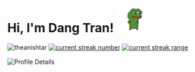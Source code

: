 # Hi, I'm Dang Tran! <img src="https://github.com/dangtranhuu/images/blob/main/frog/gif/zQRCHEK.gif?raw=true"  width="80px" alt="totoro"/>

<a hrref=""><img src="https://komarev.com/ghpvc/?username=theanishtar&label=Profile%20views&color=0e75b6&style=flat" alt="theanishtar" /></a> <!--![](https://count-viewer.vercel.app/api/github/streak?user=theanishtar)-->
<a href="https://count-viewer.vercel.app/api/auth/profile"><img src="https://count-viewer.vercel.app/api/github/streak?user=theanishtar" alt="current streak number"></a>
<a href="https://count-viewer.vercel.app/api/auth/profile" target="_blank"><img src="https://count-viewer.vercel.app/api/github/range?user=theanishtar" alt="current streak range"></a>

<!-- <img align="center" alt="Profile Details" src="https://count-viewer.vercel.app/api/github/banner?user=theanishtar&background=https://github.com/dangtranhuu/banner-profile/blob/main/gif/17.gif?raw=true&tech=vue" /> -->

<img align="center" alt="Profile Details" src="https://count-viewer.vercel.app/api/github/banner?user=theanishtar&background=2&tech=vue" />



